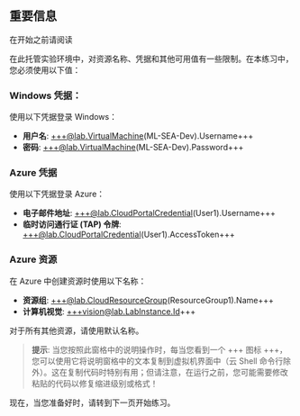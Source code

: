 ## 重要信息

在开始之前请阅读

在此托管实验环境中，对资源名称、凭据和其他可用值有一些限制。在本练习中，您必须使用以下值：

### Windows 凭据：

使用以下凭据登录 Windows：

- **用户名**: +++@lab.VirtualMachine(ML-SEA-Dev).Username+++  
- **密码**: +++@lab.VirtualMachine(ML-SEA-Dev).Password+++  

### Azure 凭据

使用以下凭据登录 Azure：

- **电子邮件地址**: +++@lab.CloudPortalCredential(User1).Username+++  
- **临时访问通行证 (TAP) 令牌**: +++@lab.CloudPortalCredential(User1).AccessToken+++  

### Azure 资源

在 Azure 中创建资源时使用以下名称：

- **资源组**: +++@lab.CloudResourceGroup(ResourceGroup1).Name+++  
- **计算机视觉**: +++vision@lab.LabInstance.Id+++  

对于所有其他资源，请使用默认名称。

> **提示**: 当您按照此窗格中的说明操作时，每当您看到一个 +++ 图标 +++，您可以使用它将说明窗格中的文本复制到虚拟机界面中（云 Shell 命令行除外）。这在复制代码时特别有用；但请注意，在运行之前，您可能需要修改粘贴的代码以修复缩进级别或格式！

现在，当您准备好时，请转到下一页开始练习。
